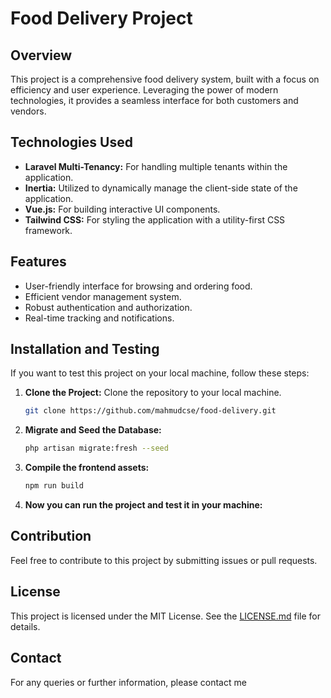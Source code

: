 # Food Delivery Project

## Overview
This project is a comprehensive food delivery system, built with a focus on efficiency and user experience. Leveraging the power of modern technologies, it provides a seamless interface for both customers and vendors.

## Technologies Used
- **Laravel Multi-Tenancy:** For handling multiple tenants within the application.
- **Inertia:** Utilized to dynamically manage the client-side state of the application.
- **Vue.js:** For building interactive UI components.
- **Tailwind CSS:** For styling the application with a utility-first CSS framework.

## Features
- User-friendly interface for browsing and ordering food.
- Efficient vendor management system.
- Robust authentication and authorization.
- Real-time tracking and notifications.

## Installation and Testing
If you want to test this project on your local machine, follow these steps:

1. **Clone the Project:** Clone the repository to your local machine.
    ```bash
    git clone https://github.com/mahmudcse/food-delivery.git
2. **Migrate and Seed the Database:**
   ```bash
   php artisan migrate:fresh --seed
3. **Compile the frontend assets:**
   ```bash
   npm run build
4. **Now you can run the project and test it in your machine:**
## Contribution
Feel free to contribute to this project by submitting issues or pull requests.

## License
This project is licensed under the MIT License. See the [LICENSE.md](LICENSE.md) file for details.

## Contact
For any queries or further information, please contact me
